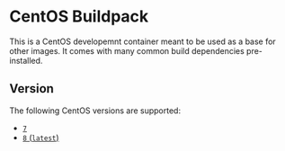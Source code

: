 # CentOS Buildpack

This is a CentOS developemnt container meant to be used as a base for other images.
It comes with many common build dependencies pre-installed.

## Version

The following CentOS versions are supported:

* [`7`](https://github.com/andreipoe/buildpack-centos/blob/7/Dockerfile)
* [`8` (`latest`)](https://github.com/andreipoe/buildpack-centos/blob/8/Dockerfile)
